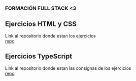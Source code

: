 ### FORMACIÓN FULL STACK <3

## Ejercicios HTML y CSS
Link al repositorio donde estan los ejercicios      
[repo](https://github.com/solopez/htmlcss)

## Ejercicios TypeScript
Link al repositorio donde estan las consignas de los ejercicios   
[repo](https://github.com/solopez/typescript/blob/main/typescript.ts)




